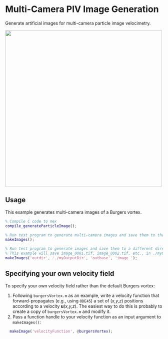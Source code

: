 # Multi-Camera PIV Image Generation
Generate artificial images for multi-camera particle image velocimetry.

<img src="https://github.com/user-attachments/assets/9e6117a0-6c7c-4c42-a56a-30d9aed01769" width="500" height="500"/>

## Usage 
This example generates multi-camera images of a Burgers vortex.

```matlab
% Compile C code to mex
compile_generateParticleImage();

% Run test program to generate multi-camera images and save them to the current directory
makeImages();

% Run test program to generate images and save them to a different directory.
% This example will save image_0001.tif, image_0002.tif, etc., in ./myOutputDir
makeImages('outdir', './myOutputDir', 'outbase', 'image_');
```

## Specifying your own velocity field
To specify your own velocity field rather than the default Burgers vortex:
1. Following `burgersVortex.m` as an example, write a velocity function that forward-propagates (e.g., using `ODE45`) a set of (*x,y,z*) positions according to a velocity **u**(*x,y,z*). The easiest way to do this is probably to create a copy of `burgersVortex.m` and modify it. 
2. Pass a function handle to your velocity function as an input argument to `makeImages()`:
```matlab
  makeImage('velocityFunction', @burgersVortex);
```
